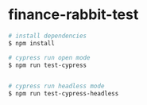 # finance-rabbit-test
```bash
# install dependencies
$ npm install

# cypress run open mode
$ npm run test-cypress


# cypress run headless mode
$ npm run test-cypress-headless

```